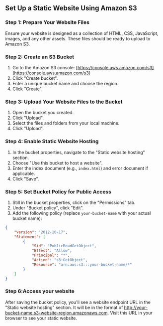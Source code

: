 ## Set Up a Static Website Using Amazon S3

### Step 1: Prepare Your Website Files
Ensure your website is designed as a collection of HTML, CSS, JavaScript, images, and any other assets. These files should be ready to upload to Amazon S3.

### Step 2: Create an S3 Bucket
1. Go to the Amazon S3 console: [https://console.aws.amazon.com/s3](https://console.aws.amazon.com/s3)
2. Click "Create bucket".
3. Enter a unique bucket name and choose the region.
4. Click "Create".

### Step 3: Upload Your Website Files to the Bucket
1. Open the bucket you created.
2. Click "Upload".
3. Select the files and folders from your local machine.
4. Click "Upload".

### Step 4: Enable Static Website Hosting
1. In the bucket properties, navigate to the "Static website hosting" section.
2. Choose "Use this bucket to host a website".
3. Enter the index document (e.g., `index.html`) and error document if applicable.
4. Click "Save".

### Step 5: Set Bucket Policy for Public Access
1. Still in the bucket properties, click on the "Permissions" tab.
2. Under "Bucket policy", click "Edit".
3. Add the following policy (replace `your-bucket-name` with your actual bucket name):

```json
{
    "Version": "2012-10-17",
    "Statement": [
        {
            "Sid": "PublicReadGetObject",
            "Effect": "Allow",
            "Principal": "*",
            "Action": "s3:GetObject",
            "Resource": "arn:aws:s3:::your-bucket-name/*"
        }
    ]
}
```

### Step 6:Access your website
After saving the bucket policy, you'll see a website endpoint URL in the "Static website hosting" section. It will be in the format of http://your-bucket-name.s3-website-region.amazonaws.com. Visit this URL in your browser to see your static website.

